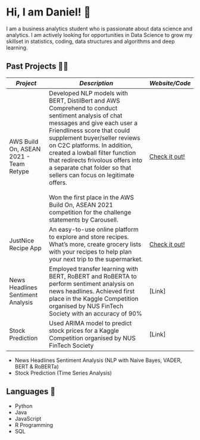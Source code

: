 # Hi, I am Daniel! 👋

I am a business analytics student who is passionate about data science and analytics. I am actively looking for opportunities in Data Science to grow my skillset in statistics, coding, data structures and algorithms and deep learning.  

## Past Projects 👨‍💻
| *Project*  | *Description* | *Website/Code* |
| ------------- | ------------- | ------------- |
| AWS Build On, ASEAN 2021 - Team Retype  | Developed NLP models with BERT, DistilBert and AWS Comprehend to conduct sentiment analysis of chat messages and give each user a Friendliness score that could supplement buyer/seller reviews on C2C platforms. In addition, created a lowball filter function that redirects frivolous offers into a separate chat folder so that sellers can focus on legitimate offers. <br /><br /> Won the first place in the AWS Build On, ASEAN 2021 competition for the challenge statements by Carousell. | [Check it out!](https://www.retype.sg/)  |
| JustNice Recipe App  | An easy-to-use online platform to explore and store recipes. What’s more, create grocery lists with your recipes to help plan your next trip to the supermarket. | [Check it out!](https://justnice.herokuapp.com/)  |
| News Headlines Sentiment Analysis  | Employed transfer learning with BERT, RoBERT and RoBERTA to perform sentiment analysis on news headlines. Achieved first place in the Kaggle Competition organised by NUS FinTech Society with an accuracy of 90% | [Link] |
| Stock Prediction  | Used ARIMA model to predict stock prices for a Kaggle Competition organised by NUS FinTech Society  | [Link] |



- News Headlines Sentiment Analysis (NLP with Naive Bayes, VADER, BERT & RoBERTa)
- Stock Prediction (Time Series Analysis) 


## Languages 💬
- Python
- Java
- JavaScript
- R Programming
- SQL
